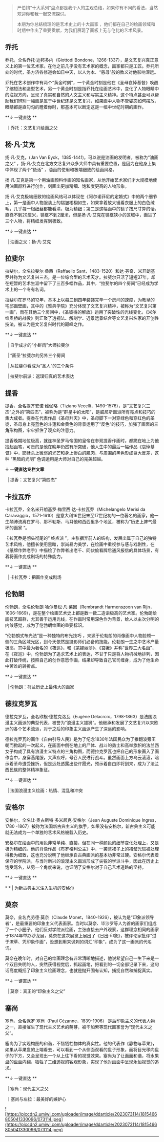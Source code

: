 > 严伯钧“十大系列”盘点都是我个人的主观总结，如果你有不同的看法，当然欢迎你和我一起交流探讨。
> 
> 
> 
> 本期为你总结梳理的是艺术史上的十大画家 ，他们都在自己的绘画领域和时期中作出了重要贡献，为我们展现了画板上无与伦比的艺术风景。

## 乔托

乔托，全名乔托·迪邦多内（Giottodi Bondone，1266-1337），是文艺复兴真正意义上的第一位艺术家。在他之前几乎没有艺术家的概念，画家都只是工匠。乔托所处的时代，圣方济各修道会如日中天，以人为本、“慈母”般的教义对他影响深远。

乔托在艺术创作中有两个“黄金时刻”，一个黄金时刻是他在《圣母哀悼基督》唤醒了缩短法和造型艺术，另一个黄金时刻是指乔托在绘画艺术中，变化了人物眼睛中的注视方向，呈现了真实和自然的人文主义和写实主义精神。这个特点甚至可以帮助我们辨别一幅画是属于中世纪还是文艺复兴，如果画中人物不管姿态如何摆放，眼睛都是直勾勾的瞪着你时，那基本可以断定这是一幅中世纪时期的画作。

 **↓ 一键直达 **

 ｜乔托：文艺复兴绘画之父

## 杨·凡·艾克

扬·凡·艾克，(Jan Van Eyck，1385-1441)，可以说是油画的发明者，被称为“油画之父” ，扬·凡·艾克在北方文艺复兴众多大师中具有重要位置，是因为在他身上集中体现了两个“绝活” ，油画的使用和极端细致的绘画风格。

扬·凡·艾克是第一个用油画颜料作画的知名画家，从他开始艺术家们才大规模地使用油画颜料进行创作，刻画出更加精细、饱和度更高的人物形象。

扬·凡·艾克极端细致的绘画风格可以体现在《阿尔诺菲尼的定婚式》中的两个细节上，第一是画中人物服装上的褶皱栩栩如生，如果拿着放大镜看衣服上的白色绒毛，几乎每一根细丝都能看清，极为精细；第二是这幅画中的镜子按尺寸算的话，直径不到20厘米，镜框不到2厘米，但是扬·凡·艾克在镜框狭小的区域中，画进了三个人物，将精细发挥到极致。

 **↓ 一键直达 **

  | 油画之父：扬·凡·艾克

## 拉斐尔

拉斐尔，全名拉斐尔·桑西（Raffaello Sant，1483-1520）和达·芬奇、米开朗基罗并称为文艺复兴三杰，是一位综合型的艺术天才。拉斐尔只活了短短37年，却在短暂的艺术生涯中留下了三百多幅作品，其中，“拉斐尔的四个房间”已经成为学术上的一个专有名词。

拉斐尔在罗马的12年，基本上以每三到四年装饰完毕一个房间的速度，为教皇的宅邸画壁画，其中的《雅典学院》充分体现了文艺复兴精神，被称为“文艺复兴第一画”，而在其他三个房间中，《圣彼得的解放》运用了突破性的光线变化，《米尔维奥桥的战役》则汇聚了透视法、解剖学、近景远景结合等文艺复兴名家的开创性技法，被认为是文艺复兴时代的巅峰之作。

 **↓ 一键直达 **

  | 自学成才的“小鲜肉”大师拉斐尔

  | “画圣”拉斐尔的另外三个房间

  | 从拉斐尔看成为“圣人”的三个条件

  | 拉斐尔前派：返璞归真的艺术表达

## 提香

提香，全名提齐安诺·维伽略（Tiziano Vecelli，1490-1576），是“文艺复兴三杰”之外的“第四杰”，被称为是“群星中的太阳”，是威尼斯画派所有亮点和技巧的集大成者。提香在代表作品《圣母升天》中，圣母脚下一对穿绿色和穿红色的圣徒，圣母身上亮蓝色的斗篷和金黄色的背景运用了“反色”的技巧，加强了画面的三角形构图，牢牢抓住了观众的注意力。

提香晚期地位极高，就连神圣罗马帝国的皇帝在参观提香作画时，都跪在地上为他捡起画笔，可贵的是他在晚年仍然有所突破，他人生中的最后一幅作品《哀悼基督》中，耶稣头上微弱的光芒和身上惨白的肌肉，与周围的黑色形成巨大反差，这种 “黑暗的光明” 色调运用是大师对自己的完美超越。

 **↓ 一键直达专栏文章**

  | 提香：文艺复兴“第四杰”

## 卡拉瓦乔

卡拉瓦乔，全名米开朗基罗·梅里西·达·卡拉瓦乔（Michelangelo Merisi da Caravaggio，1571-1610）是意大利16世纪末至17世纪初的一位著名的画家，他一生颠沛流离在罗马、那不勒斯、马耳他和西西里多个地区，被称为”历史上脾气最坏的画家 ”。

卡拉瓦乔是彻头彻尾的“ 终点派 ”，主张摒弃前人的结构，发展出属于自己的独特艺术风格，他擅长使用黑暗，崇尚暴力美学，在绘画中重视参与感与戏剧性，在《纸牌作弊老手》中描绘了作弊者出老千、同伙偷看牌后通风报信的具体场景，有着将画作变成剧场的特殊能力。

 **↓ 一键直达 **

  | 卡拉瓦乔：把画作变成剧场

## 伦勃朗

伦勃朗，全名伦勃朗·哈尔曼松·凡·莱因（Rembrandt Harmenszoon van Rijn，1606-1669），是在整个绘画艺术史上都是数一数二造诣极高的艺术家。伦勃朗绘画技艺超群，尤其善于运用光线，在作画时常用深色作为背景，给人以主次分明的内敛感觉，成为了伦勃朗绘画的重要标识。

“伦勃朗式布光法”是一种独特的布光技巧 ，来源于伦勃朗的肖像画中人物脸颊一侧的三角区域光区，到今天依然是摄影师们必备的技能。伦勃朗一生之中艺术产量极高，其中最为著名的《夜巡》，和《蒙娜丽莎》、《宫娥》并称“世界三大名画”，在《夜巡》中，伦勃朗为了追求艺术上的表达，不甘于只是将人物机械地排列，因此打破传统，按照自己的创作意愿作画，结果却导致自己官司缠身，成为了他生命中苦难的转折点。

 **↓ 一键直达 **

  | 伦勃朗：荷兰历史上最伟大的画家

## 德拉克罗瓦

德拉克罗瓦，全名欧根·德拉克洛瓦（Eugène Delacroix，1798-1863）是法国浪漫主义画派的典型代表，被誉为“浪漫主义雄狮”。他继承和发展了文艺复兴以来欧洲的各个艺术流派，对于之后的印象主义画派产生了深远的影响。

德拉克罗瓦的画作《自由引导人民》是为了纪念1830年法国民众为了推翻波旁王朝而掀起的一次起义，在画面中倒在地上的尸体、战斗的勇士和高举旗帜的法兰西女子构成了具有浪漫主义特点的三角构图，而德拉克罗瓦也把自己的形象画入了画作当中，身穿燕尾服，大声疾呼，号召人民进行战斗。虽然画面上方乌云滚滚，暗示着革命遭受挫折，但是远处透露出些许霞光，预示着自由即将到来，成为了法兰西民族的整体精神象征。

 **↓ 一键直达 **

  | 法国浪漫主义绘画：热情、混乱和冲突

## 安格尔

安格尔，全名让·奥古斯特·多米尼克·安格尔（Jean Auguste Dominique Ingres，1780 -1867）被称为法国新古典主义的旗手，如果没有安格尔，新古典主义可能就无法成为一个单独的艺术风格被载入历史。

安格尔在绘画中的用色非常单纯、直接，但在同一种颜色的细节变化处理上，又是极为精细的。他的肖像作品《布罗格利公主》中，一袭蓝裙子上的褶皱光斑被处理得极为细致，这也充分说明了他继承自古典画派的基本功非常过硬。安格尔代表着保守的学院派，与当时新兴的浪漫主义画派形成了尖锐的学派斗争，因此在历史上饱受骂名，从另一个角度来说，也证明了安格尔对于自己艺术道路的坚持。

 **↓ 一键直达 **

 * * | 为新古典主义注入生机的安格尔

## 莫奈

莫奈，全名克劳德·莫奈（Claude Monet，1840-1926），被认为是“印象派领导者”，是最重要的印象主义代表画家。当时以莫奈、毕沙罗等人为首的画家们组成了一个小圈子，他们反对学院派绘画，主张直接去户外观察，这群理念相同的画家于1874年举办沙龙展，莫奈在这次展览上展出了《日出·印象》，被评论家批评“过于潦草、凭印象作画”，没想到用来讽刺的词汇“印象”，成为了这一画派的代名词。

莫奈在晚年时，对自己的绘画理念有非常清晰地描述，他说希望自己一生下来是一个双目失明的人，突然获得视觉后，抓起画笔，把看到的一切全部记录下来，这句话高度概括了印象主义绘画理念，也就是抛开固有认知，捕捉自然和捕捉真实。

 **↓ 一键直达 **

  | 莫奈：真正的“印象主义之父”

## 塞尚

塞尚，全名保罗·塞尚（Paul Cézanne，1839-1906） 是后印象主义的代表人物之一，直接催生了现代主义艺术的萌芽，被毕加索等现代画家誉为“现代主义之父”。

塞尚为了实现构图的和谐，不惜牺牲物体的真实性。他的代表作《静物与苹果》，如果从苹果盘的上端看去，可以看到一个从侧面观看的盘子形象，而将目光移向盘子的下方，又会呈现出一个从上往下看的视觉效果。塞尚为了让画面和谐，将水果盘的盘面内翻，牺牲了二维透视的客观形象，实现了他对画面中呈现永恒视觉的追求。

 **↓ 一键直达 **

  | 塞尚：现代主义之父

 ｜塞尚与左拉：最美好的嫉妒心

![https://piccdn2.umiwi.com/uploader/image/ddarticle/2023073114/1815466805041330096/073114.jpeg](https://piccdn2.umiwi.com/uploader/image/ddarticle/2023073114/1815466805041330096/073114.jpeg)

---
